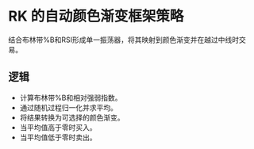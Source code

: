 # RK 的自动颜色渐变框架策略

结合布林带%B和RSI形成单一振荡器，将其映射到颜色渐变并在越过中线时交易。

## 逻辑
- 计算布林带%B和相对强弱指数。
- 通过随机过程归一化并求平均。
- 将结果转换为可选择的颜色渐变。
- 当平均值高于零时买入。
- 当平均值低于零时卖出。
